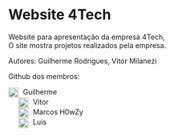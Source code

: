 # Website 4Tech

Website para apresentação da empresa 4Tech,<br>O site mostra projetos realizados pela empresa.

Autores: Guilherme Rodrigues, Vitor Milanezi

Github dos membros:

<div style="display: inline_block">
  <a href="https://github.com/guilherme-rodrigues-de-queiroz" target="_blank" rel="noopener noreferrer" style="margin-right: 5px; text-decoration: none; color: white;"><img align="center" alt="Gui-Github" height="20" width="20" src="https://cdn-icons-png.flaticon.com/128/733/733553.png"></a> Guilherme<br>
  <a href="https://github.com/VMilanezi" target="_blank" rel="noopener noreferrer" style="margin-right: 5px; text-decoration: none; margin-left: 20px;"><img align="center" alt="Gui-Github" height="20" width="20" src="https://cdn-icons-png.flaticon.com/128/733/733553.png"></a> Vitor<br>
  <a href="https://github.com/h0wzy" target="_blank" rel="noopener noreferrer" style="margin-right: 5px; text-decoration: none; margin-left: 20px;"><img align="center" alt="Gui-Github" height="20" width="20" src="https://cdn-icons-png.flaticon.com/128/733/733553.png"></a> Marcos H0wZy<br>
  <a href="https://github.com/Lu1sAugusto" target="_blank" rel="noopener noreferrer" style="margin-right: 5px; text-decoration: none; margin-left: 20px;"><img align="center" alt="Gui-Github" height="20" width="20" src="https://cdn-icons-png.flaticon.com/128/733/733553.png"></a> Luis
</div>
